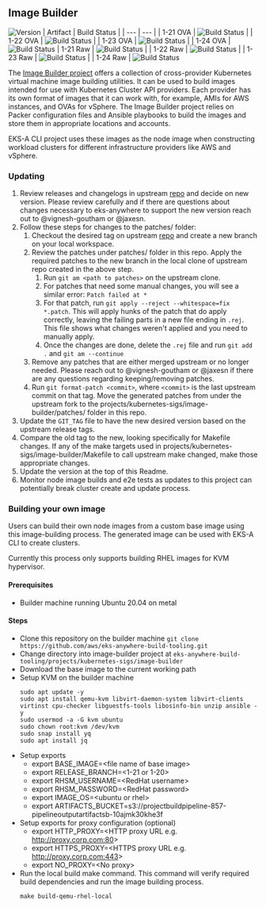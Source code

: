 ## **Image Builder**
![Version](https://img.shields.io/badge/version-1b26ed7b1c5fa0b71a00c130d07db5cf6e026f74-blue)
| Artifact | Build Status |
| --- | --- |
| 1-21 OVA | ![Build Status](https://codebuild.us-west-2.amazonaws.com/badges?uuid=eyJlbmNyeXB0ZWREYXRhIjoiSnROMFlvUTRKbWV0elNBcU9BZno4eHdPWFRxZTR1eUhXOTFWZWs0dlJodHk3NC81QWpITGp0a3JiKy82cFluYlY3cStSRWdJS3pPSzBnbmdVM0IxdTV3PSIsIml2UGFyYW1ldGVyU3BlYyI6Ik9JMEFJa1MycDhDUUtZUVAiLCJtYXRlcmlhbFNldFNlcmlhbCI6MX0%3D&branch=main) |
| 1-22 OVA | ![Build Status](https://codebuild.us-west-2.amazonaws.com/badges?uuid=eyJlbmNyeXB0ZWREYXRhIjoiT2tEZkZtTjUwMldXbEszZHJZNHF6eG9pUWN1UjJYZ0R6d3lFSnRtNEJrTDAxRko4NWRHNU13Q3hEcmpTVXg4NTEzZlhmK244YnZrUVBTYUQ5TTh1MlhVPSIsIml2UGFyYW1ldGVyU3BlYyI6IitwSjFQVkNoZGMyaUZVdi8iLCJtYXRlcmlhbFNldFNlcmlhbCI6MX0%3D&branch=main) |
| 1-23 OVA | ![Build Status](https://codebuild.us-west-2.amazonaws.com/badges?uuid=eyJlbmNyeXB0ZWREYXRhIjoiS010OXdXZkVSemtPY01QdEVXTmJoZHd5SE11SEpqZXRLdUlyNFRERlp1RjJRY3k5emNXclFSQ29mN1krNy9nOVAzMUp1QlhoemFqQkc0S0lpbmZ0YitNPSIsIml2UGFyYW1ldGVyU3BlYyI6InRKMzFzY0FTZFQ5ZXJ0cXYiLCJtYXRlcmlhbFNldFNlcmlhbCI6MX0%3D&branch=main) |
| 1-24 OVA | ![Build Status](https://codebuild.us-west-2.amazonaws.com/badges?uuid=eyJlbmNyeXB0ZWREYXRhIjoid2wreW55NTlKclBJZ3NzR3FmQnppdmZOVmErSnZhL2NzQW1ycFgwanVTTEhrR20vRmVQYU9TWWFtWlVCQWs2elhyRmwrZ0dxeW9sbERHWnBESzh0MWxBPSIsIml2UGFyYW1ldGVyU3BlYyI6IlZzOENKNnhHbENYMElsTG4iLCJtYXRlcmlhbFNldFNlcmlhbCI6MX0%3D&branch=main)
| 1-21 Raw | ![Build Status](https://codebuild.us-west-2.amazonaws.com/badges?uuid=eyJlbmNyeXB0ZWREYXRhIjoiNVVkU201eEZoUUQ4RVQ5eE5Hang3cW84Vzl0OHdRYVBpbnNFK0dLVXBqeGZjMnRtZERtUTBBNHlVZFlyVEZPbTRLZ3VkRTRQT3J1WDBsUmV0Q0RQWHp3PSIsIml2UGFyYW1ldGVyU3BlYyI6Imcvb0VFWmNVdDYxK01oZEIiLCJtYXRlcmlhbFNldFNlcmlhbCI6MX0%3D&branch=main) |
| 1-22 Raw | ![Build Status](https://codebuild.us-west-2.amazonaws.com/badges?uuid=eyJlbmNyeXB0ZWREYXRhIjoiNEY0aHZoak5rRktWOGtsR2FZaHpybHg5a0gySmpJMU03UDV3Ym1SY0VNTW5PcUM5THhSeVBXR29CTGV2UE05OHVpdElnZGN6Y2p3Z3lha091RDZhMWU0PSIsIml2UGFyYW1ldGVyU3BlYyI6IjFVdEFPWFU5V2JKcjdoZW8iLCJtYXRlcmlhbFNldFNlcmlhbCI6MX0%3D&branch=main) |
| 1-23 Raw | ![Build Status](https://codebuild.us-west-2.amazonaws.com/badges?uuid=eyJlbmNyeXB0ZWREYXRhIjoid1Z0MFo5Um9vZUxuUGtPZnhDQVJSODl6NHNUbm9MMnhuaUZTN2JmdWFvVHZGeUJnZm9EOGtvY2xFUmd1U0NLeWxIeXpPYjZ4aWxTWDRlNjB5WXNaVEhVPSIsIml2UGFyYW1ldGVyU3BlYyI6InUvMktUTG9EL1lreWlsOXkiLCJtYXRlcmlhbFNldFNlcmlhbCI6MX0%3D&branch=main) |
| 1-24 Raw | ![Build Status](https://codebuild.us-west-2.amazonaws.com/badges?uuid=eyJlbmNyeXB0ZWREYXRhIjoiUFd5RFZVbjNLMlNrSWNSKzNpQ0JSTm93K3Z0L0hXKzdFeXdnMlR5UzNnTGVPYzhkekszU0JacStHUzBObUlnWUdOMFZUVUIzRG1UVWRNTUtiQU5iUnNNPSIsIml2UGFyYW1ldGVyU3BlYyI6ImgwWTV0MkZGRU1LQm1ocWEiLCJtYXRlcmlhbFNldFNlcmlhbCI6MX0%3D&branch=main)

The [Image Builder project](https://github.com/kubernetes-sigs/image-builder) offers a collection of cross-provider Kubernetes virtual machine image building utilities. It can be used to build images intended for use with Kubernetes Cluster API providers. Each provider has its own format of images that it can work with, for example, AMIs for AWS instances, and OVAs for vSphere. The Image Builder project relies on Packer configuration files and Ansible playbooks to build the images and store them in appropriate locations and accounts.

EKS-A CLI project uses these images as the node image when constructing workload clusters for different infrastructure providers like AWS and vSphere.

### Updating

1. Review releases and changelogs in upstream [repo](https://github.com/kubernetes-sigs/image-builder) and decide on new version.
   Please review carefully and if there are questions about changes necessary to eks-anywhere to support the new version reach out to @vignesh-goutham or @jaxesn.
1. Follow these steps for changes to the patches/ folder:
    1. Checkout the desired tag on upstream [repo](https://github.com/kubernetes-sigs/image-builder) and create a new branch on your local workspace.
    1. Review the patches under patches/ folder in this repo. Apply the required patches to the new branch in the local clone of upstream repo created in the above step.
        1. Run `git am <path to patches>` on the upstream clone.
        1. For patches that need some manual changes, you will see a similar error: `Patch failed at *`
        1. For that patch, run `git apply --reject --whitespace=fix *.patch`. This will apply hunks of the patch that do apply correctly, leaving
           the failing parts in a new file ending in `.rej`. This file shows what changes weren't applied and you need to manually apply.
        1. Once the changes are done, delete the `.rej` file and run `git add .` and `git am --continue`
    1. Remove any patches that are either merged upstream or no longer needed. Please reach out to @vignesh-goutham or @jaxesn if there are any questions regarding keeping/removing patches.
    1. Run `git format-patch <commit>`, where `<commit>` is the last upstream commit on that tag. Move the generated patches from under the upstream fork to the projects/kubernetes-sigs/image-builder/patches/ folder in this repo.
1. Update the `GIT_TAG` file to have the new desired version based on the upstream release tags.
1. Compare the old tag to the new, looking specifically for Makefile changes. If any of the make targets used in projects/kubernetes-sigs/image-builder/Makefile to call upstream make changed, make those appropriate changes.
1. Update the version at the top of this Readme.
1. Monitor node image builds and e2e tests as updates to this project can potentially break cluster create and update process.

### Building your own image

Users can build their own node images from a custom base image using this image-building process. The generated image can be used 
with EKS-A CLI to create clusters.

Currently this process only supports building RHEL images for KVM hypervisor.

#### Prerequisites
- Builder machine running Ubuntu 20.04 on metal

#### Steps
- Clone this repository on the builder machine `git clone https://github.com/aws/eks-anywhere-build-tooling.git`
- Change directory into image-builder project at `eks-anywhere-build-tooling/projects/kubernetes-sigs/image-builder`
- Download the base image to the current working path
- Setup KVM on the builder machine
  ```
  sudo apt update -y
  sudo apt install qemu-kvm libvirt-daemon-system libvirt-clients virtinst cpu-checker libguestfs-tools libosinfo-bin unzip ansible -y
  sudo usermod -a -G kvm ubuntu
  sudo chown root:kvm /dev/kvm
  sudo snap install yq
  sudo apt install jq
  ```
- Setup exports
  * export BASE_IMAGE=&lt;file name of base image&gt;
  * export RELEASE_BRANCH=&lt;1-21 or 1-20&gt;
  * export RHSM_USERNAME=&lt;RedHat username&gt;
  * export RHSM_PASSWORD=&lt;RedHat password&gt;
  * export IMAGE_OS=&lt;ubuntu or rhel&gt;
  * export ARTIFACTS_BUCKET=s3://projectbuildpipeline-857-pipelineoutputartifactsb-10ajmk30khe3f
- Setup exports for proxy configuration (optional)
  * export HTTP_PROXY=&lt;HTTP proxy URL e.g. http://proxy.corp.com:80&gt;
  * export HTTPS_PROXY=&lt;HTTPS proxy URL e.g. http://proxy.corp.com:443&gt;
  * export NO_PROXY=&lt;No proxy&gt;
- Run the local build make command. This command will verify required build dependencies and run the image building process.
    ```
    make build-qemu-rhel-local
    ```